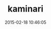 ---
layout: post
title:  "kaminari"
repo:   "amatsuda/kaminari"
date:   2015-02-18 10:46:05
gemurl: https://github.com/amatsuda/kaminari
---